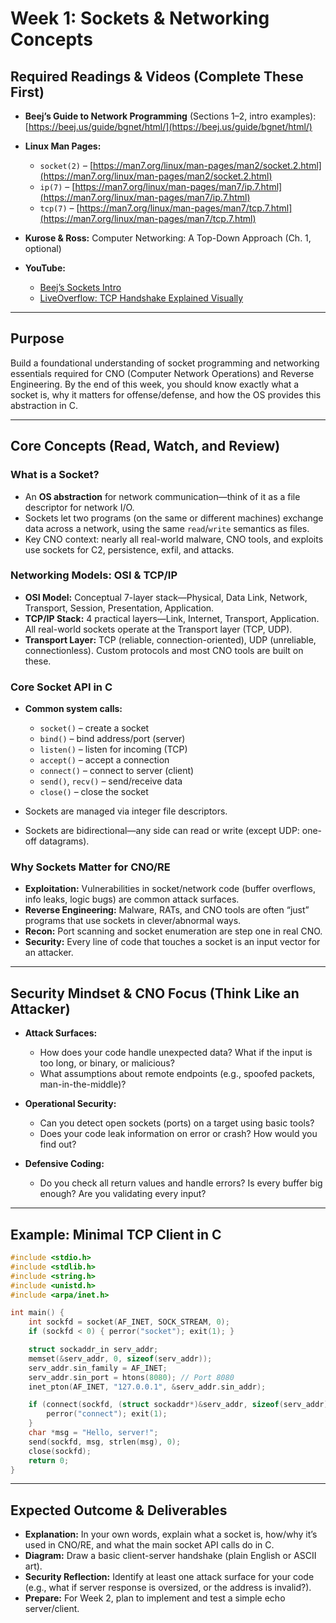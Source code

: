 # Week 1: Sockets & Networking Concepts

## Required Readings & Videos (Complete These First)

* **Beej’s Guide to Network Programming** (Sections 1–2, intro examples):
  [https://beej.us/guide/bgnet/html/](https://beej.us/guide/bgnet/html/)
* **Linux Man Pages:**

  * `socket(2)` – [https://man7.org/linux/man-pages/man2/socket.2.html](https://man7.org/linux/man-pages/man2/socket.2.html)
  * `ip(7)` – [https://man7.org/linux/man-pages/man7/ip.7.html](https://man7.org/linux/man-pages/man7/ip.7.html)
  * `tcp(7)` – [https://man7.org/linux/man-pages/man7/tcp.7.html](https://man7.org/linux/man-pages/man7/tcp.7.html)
* **Kurose & Ross:** Computer Networking: A Top-Down Approach (Ch. 1, optional)
* **YouTube:**

  * [Beej’s Sockets Intro](https://www.youtube.com/watch?v=6tNS--WetLI)
  * [LiveOverflow: TCP Handshake Explained Visually](https://www.youtube.com/watch?v=iW6m5HUr2Kk)

---

## Purpose

Build a foundational understanding of socket programming and networking essentials required for CNO (Computer Network Operations) and Reverse Engineering. By the end of this week, you should know exactly what a socket is, why it matters for offense/defense, and how the OS provides this abstraction in C.

---

## Core Concepts (Read, Watch, and Review)

### What is a Socket?

* An **OS abstraction** for network communication—think of it as a file descriptor for network I/O.
* Sockets let two programs (on the same or different machines) exchange data across a network, using the same `read`/`write` semantics as files.
* Key CNO context: nearly all real-world malware, CNO tools, and exploits use sockets for C2, persistence, exfil, and attacks.

### Networking Models: OSI & TCP/IP

* **OSI Model:** Conceptual 7-layer stack—Physical, Data Link, Network, Transport, Session, Presentation, Application.
* **TCP/IP Stack:** 4 practical layers—Link, Internet, Transport, Application. All real-world sockets operate at the Transport layer (TCP, UDP).
* **Transport Layer:** TCP (reliable, connection-oriented), UDP (unreliable, connectionless). Custom protocols and most CNO tools are built on these.

### Core Socket API in C

* **Common system calls:**

  * `socket()` – create a socket
  * `bind()` – bind address/port (server)
  * `listen()` – listen for incoming (TCP)
  * `accept()` – accept a connection
  * `connect()` – connect to server (client)
  * `send()`, `recv()` – send/receive data
  * `close()` – close the socket
* Sockets are managed via integer file descriptors.
* Sockets are bidirectional—any side can read or write (except UDP: one-off datagrams).

### Why Sockets Matter for CNO/RE

* **Exploitation:** Vulnerabilities in socket/network code (buffer overflows, info leaks, logic bugs) are common attack surfaces.
* **Reverse Engineering:** Malware, RATs, and CNO tools are often “just” programs that use sockets in clever/abnormal ways.
* **Recon:** Port scanning and socket enumeration are step one in real CNO.
* **Security:** Every line of code that touches a socket is an input vector for an attacker.

---

## Security Mindset & CNO Focus (Think Like an Attacker)

* **Attack Surfaces:**

  * How does your code handle unexpected data? What if the input is too long, or binary, or malicious?
  * What assumptions about remote endpoints (e.g., spoofed packets, man-in-the-middle)?
* **Operational Security:**

  * Can you detect open sockets (ports) on a target using basic tools?
  * Does your code leak information on error or crash? How would you find out?
* **Defensive Coding:**

  * Do you check all return values and handle errors? Is every buffer big enough? Are you validating every input?

---

## Example: Minimal TCP Client in C

```c
#include <stdio.h>
#include <stdlib.h>
#include <string.h>
#include <unistd.h>
#include <arpa/inet.h>

int main() {
    int sockfd = socket(AF_INET, SOCK_STREAM, 0);
    if (sockfd < 0) { perror("socket"); exit(1); }

    struct sockaddr_in serv_addr;
    memset(&serv_addr, 0, sizeof(serv_addr));
    serv_addr.sin_family = AF_INET;
    serv_addr.sin_port = htons(8080); // Port 8080
    inet_pton(AF_INET, "127.0.0.1", &serv_addr.sin_addr);

    if (connect(sockfd, (struct sockaddr*)&serv_addr, sizeof(serv_addr)) < 0) {
        perror("connect"); exit(1);
    }
    char *msg = "Hello, server!";
    send(sockfd, msg, strlen(msg), 0);
    close(sockfd);
    return 0;
}
```

---

## Expected Outcome & Deliverables

* **Explanation:** In your own words, explain what a socket is, how/why it’s used in CNO/RE, and what the main socket API calls do in C.
* **Diagram:** Draw a basic client-server handshake (plain English or ASCII art).
* **Security Reflection:** Identify at least one attack surface for your code (e.g., what if server response is oversized, or the address is invalid?).
* **Prepare:** For Week 2, plan to implement and test a simple echo server/client.
